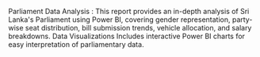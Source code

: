 Parliament Data Analysis :
This report provides an in-depth analysis of Sri Lanka's Parliament using Power BI, covering gender representation, party-wise seat distribution, bill submission trends, vehicle allocation, and salary breakdowns.
Data Visualizations
Includes interactive Power BI charts for easy interpretation of parliamentary data.
